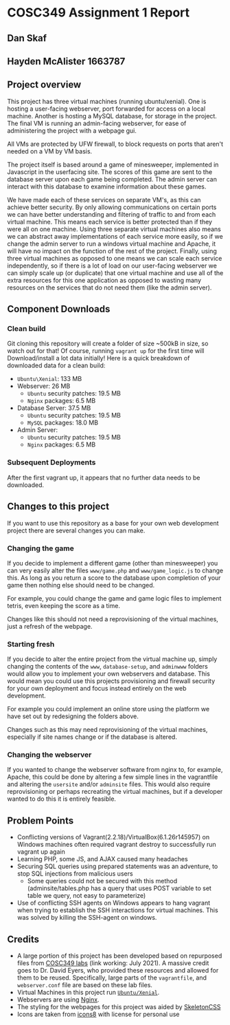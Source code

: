 # COSC349 Assignment 1 Report
## Dan Skaf
## Hayden McAlister 1663787

## Project overview
This project has three virtual machines (running ubuntu/xenial). One is hosting a user-facing webserver, port forwarded for access on a local machine. Another is hosting a MySQL database, for storage in the project. The final VM is running an admin-facing webserver, for ease of administering the project with a webpage gui.

All VMs are protected by UFW firewall, to block requests on ports that aren't needed on a VM by VM basis.

The project itself is based around a game of minesweeper, implemented in Javascript in the userfacing site. The scores of this game are sent to the database server upon each game being completed. The admin server can interact with this database to examine information about these games.

We have made each of these services on separate VM's, as this can achieve better security. By only allowing communications on certain ports we can have better understanding and filtering of traffic to and from each virtual machine. This means each service is better protected than if they were all on one machine. Using three separate virtual machines also means we can abstract away implementations of each service more easily, so if we change the admin server to run a windows virtual machine and Apache, it will have no impact on the function of the rest of the project. Finally, using three virtual machines as opposed to one means we can scale each service independently, so if there is a lot of load on our user-facing webserver we can simply scale up (or duplicate) that one virtual machine and use all of the extra resources for this one application as opposed to wasting many resources on the services that do not need them (like the admin server).

## Component Downloads
### Clean build
Git cloning this repository will create a folder of size ~500kB in size, so watch out for that! Of course, running `vagrant up` for the first time will Download/install a lot data initially! Here is a quick breakdown of downloaded data for a clean build:
- `Ubuntu\Xenial`: 	133 MB
- Webserver: 26 MB
    - `Ubuntu` security patches: 19.5 MB
    - `Nginx` packages: 6.5 MB
- Database Server: 37.5 MB
    - `Ubuntu` security patches: 19.5 MB
    - `MySQL` packages: 18.0 MB
- Admin Server:
    - `Ubuntu` security patches: 19.5 MB
    - `Nginx` packages: 6.5 MB

### Subsequent Deployments
After the first vagrant up, it appears that no further data needs to be downloaded.


## Changes to this project
If you want to use this repository as a base for your own web development project there are several changes you can make.
### Changing the game
If you decide to implement a different game (other than minesweeper) you can very easily alter the files `www/game.php` and `www/game_logic.js` to change this. As long as you return a score to the database upon completion of your game then nothing else should need to be changed.

For example, you could change the game and game logic files to implement tetris, even keeping the score as a time.

Changes like this should not need a reprovisioning of the virtual machines, just a refresh of the webpage.

### Starting fresh
If you decide to alter the entire project from the virtual machine up, simply changing the contents of the `www`, `database-setup`, and `adminwww` folders would allow you to implement your own webservers and database. This would mean you could use this projects provisioning and firewall security for your own deployment and focus instead entirely on the web development.

For example you could implement an online store using the platform we have set out by redesigning the folders above. 

Changes such as this may need reprovisioning of the virtual machines, especially if site names change or if the database is altered.

### Changing the webserver
If you wanted to change the webserver software from nginx to, for example, Apache, this could be done by altering a few simple lines in the vagrantfile and altering the `usersite` and/or `adminsite` files. This would also require reprovisioning or perhaps recreating the virtual machines, but if a developer wanted to do this it is entirely feasible.


## Problem Points
- Conflicting versions of Vagrant(2.2.18)/VirtualBox(6.1.26r145957) on Windows machines often required vagrant destroy to successfully run vagrant up again
- Learning PHP, some JS, and AJAX caused many headaches
- Securing SQL queries using prepared statements was an adventure, to stop SQL injections from malicious users
    - Some queries could not be secured with this method (adminsite/tables.php has a query that uses POST variable to set table we query, not easy to parameterize)
- Use of conflicting SSH agents on Windows appears to hang vagrant when trying to establish the SSH interactions for virtual machines. This was solved by killing the SSH-agent on windows.

## Credits
- A large portion of this project has been developed based on repurposed files from [COSC349 labs](https://cosc349.cspages.otago.ac.nz/lab-schedule/) (link working: July 2021). A massive credit goes to Dr. David Eyers, who provided these resources and allowed for them to be reused. Specifically, large parts of the `vagrantfile`, and `webserver.conf` file are based on these lab files.
- Virtual Machines in this project run [`Ubuntu/Xenial`](https://ubuntu.com/16-04).
- Webservers are using [Nginx](http://nginx.org/LICENSE).
- The styling for the webpages for this project was aided by [SkeletonCSS](http://getskeleton.com/)
- Icons are taken from [icons8](https://icons8.com) with license for personal use
